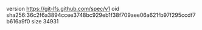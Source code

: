 version https://git-lfs.github.com/spec/v1
oid sha256:36c2f6a3894ccee3748bc929eb1f38f709aee06a621fb97f295ccdf7b616a9f0
size 34931
